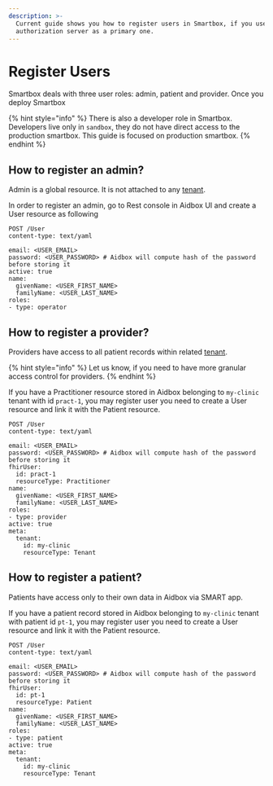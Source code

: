```yaml
---
description: >-
  Current guide shows you how to register users in Smartbox, if you use Aidbox
  authorization server as a primary one.
---
```


# Register Users

Smartbox deals with three user roles: admin, patient and provider. Once you deploy Smartbox

{% hint style="info" %}
There is also a developer role in Smartbox. Developers live only in `sandbox`, they do not have direct access to the production smartbox. This guide is focused on production smartbox.
{% endhint %}

## How to register an admin?

Admin is a global resource. It is not attached to any [tenant](../background-information/what-is-tenant.md).

In order to register an admin, go to Rest console in Aidbox UI and create a User resource as following

```http
POST /User
content-type: text/yaml

email: <USER_EMAIL>
password: <USER_PASSWORD> # Aidbox will compute hash of the password before storing it
active: true
name:
  givenName: <USER_FIRST_NAME>
  familyName: <USER_LAST_NAME>
roles:
- type: operator

```

## How to register a provider?

Providers have access to all patient records within related [tenant](../background-information/what-is-tenant.md).

{% hint style="info" %}
Let us know, if you need to have more granular access control for providers.
{% endhint %}

If you have a Practitioner resource stored in Aidbox belonging to `my-clinic` tenant with id `pract-1`, you may register user you need to create a User resource and link it with the Patient resource.

```http
POST /User
content-type: text/yaml

email: <USER_EMAIL>
password: <USER_PASSWORD> # Aidbox will compute hash of the password before storing it
fhirUser:
  id: pract-1
  resourceType: Practitioner
name:
  givenName: <USER_FIRST_NAME>
  familyName: <USER_LAST_NAME>
roles:
- type: provider
active: true
meta:
  tenant:
    id: my-clinic
    resourceType: Tenant
```

## How to register a patient?

Patients have access only to their own data in Aidbox via SMART app.

If you have a patient record stored in Aidbox belonging to `my-clinic` tenant with patient id `pt-1`, you may register user you need to create a User resource and link it with the Patient resource.

```http
POST /User
content-type: text/yaml

email: <USER_EMAIL>
password: <USER_PASSWORD> # Aidbox will compute hash of the password before storing it
fhirUser:
  id: pt-1
  resourceType: Patient
name:
  givenName: <USER_FIRST_NAME>
  familyName: <USER_LAST_NAME>
roles:
- type: patient
active: true
meta:
  tenant:
    id: my-clinic
    resourceType: Tenant
```

